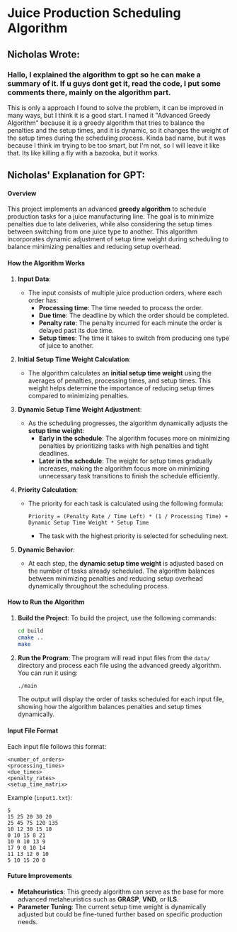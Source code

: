 # **Juice Production Scheduling Algorithm**

## Nicholas Wrote:
### Hallo, I explained the algorithm to gpt so he can make a summary of it. If u guys dont get it, read the code, I put some comments there, mainly on the algorithm part.
This is only a approach I found to solve the problem, it can be improved in many ways, but I think it is a good start.
I named it "Advanced Greedy Algorithm" because it is a greedy algorithm that tries to balance the penalties and the setup times, and it is dynamic, so it changes the weight of the setup times during the scheduling process.
Kinda bad name, but it was because I think im trying to be too smart, but I'm not, so I will leave it like that.
Its like killing a fly with a bazooka, but it works.

## Nicholas' Explanation for GPT:
#### **Overview**
This project implements an advanced **greedy algorithm** to schedule production tasks for a juice manufacturing line. The goal is to minimize penalties due to late deliveries, while also considering the setup times between switching from one juice type to another. This algorithm incorporates dynamic adjustment of setup time weight during scheduling to balance minimizing penalties and reducing setup overhead.

#### **How the Algorithm Works**
1. **Input Data**:
    - The input consists of multiple juice production orders, where each order has:
        - **Processing time**: The time needed to process the order.
        - **Due time**: The deadline by which the order should be completed.
        - **Penalty rate**: The penalty incurred for each minute the order is delayed past its due time.
        - **Setup times**: The time it takes to switch from producing one type of juice to another.

2. **Initial Setup Time Weight Calculation**:
    - The algorithm calculates an **initial setup time weight** using the averages of penalties, processing times, and setup times. This weight helps determine the importance of reducing setup times compared to minimizing penalties.

3. **Dynamic Setup Time Weight Adjustment**:
    - As the scheduling progresses, the algorithm dynamically adjusts the **setup time weight**:
        - **Early in the schedule**: The algorithm focuses more on minimizing penalties by prioritizing tasks with high penalties and tight deadlines.
        - **Later in the schedule**: The weight for setup times gradually increases, making the algorithm focus more on minimizing unnecessary task transitions to finish the schedule efficiently.

4. **Priority Calculation**:
    - The priority for each task is calculated using the following formula:
      
       `Priority = (Penalty Rate / Time Left) * (1 / Processing Time) + Dynamic Setup Time Weight * Setup Time`
   
      - The task with the highest priority is selected for scheduling next.

5. **Dynamic Behavior**:
    - At each step, the **dynamic setup time weight** is adjusted based on the number of tasks already scheduled. The algorithm balances between minimizing penalties and reducing setup overhead dynamically throughout the scheduling process.

#### **How to Run the Algorithm**

1. **Build the Project**:
   To build the project, use the following commands:

   ```bash
   cd build
   cmake ..
   make
   ```

2. **Run the Program**:
   The program will read input files from the `data/` directory and process each file using the advanced greedy algorithm. You can run it using:

   ```bash
   ./main
   ```

   The output will display the order of tasks scheduled for each input file, showing how the algorithm balances penalties and setup times dynamically.

#### **Input File Format**
Each input file follows this format:
```
<number_of_orders>
<processing_times>
<due_times>
<penalty_rates>
<setup_time_matrix>
```
Example (`input1.txt`):
```
5
15 25 20 30 20
25 45 75 120 135
10 12 30 15 10
0 10 15 8 21
10 0 10 13 9
17 9 0 10 14
11 13 12 0 10
5 10 15 20 0
```

#### **Future Improvements**
- **Metaheuristics**: This greedy algorithm can serve as the base for more advanced metaheuristics such as **GRASP**, **VND**, or **ILS**.
- **Parameter Tuning**: The current setup time weight is dynamically adjusted but could be fine-tuned further based on specific production needs.
